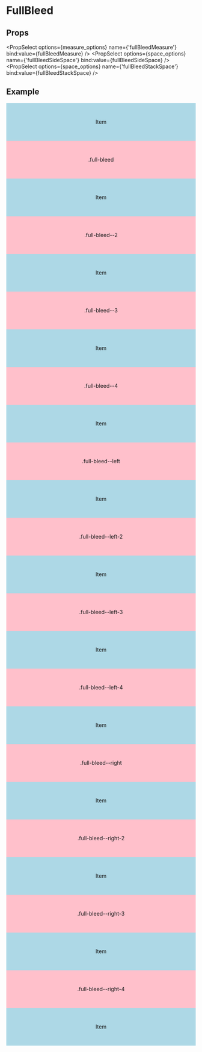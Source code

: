 <script lang="ts">
	import type { Space, Measure } from '$lib/types';
	import FullBleed from '$lib/FullBleed/index.svelte';
	import Stack from '$lib/Stack/index.svelte';
	import SqueezeContainer from '$lib/SqueezeContainer/index.svelte';
	import PropSelect from '$lib/PropSelect/index.svelte';
	import { space_options, measure_options } from '../../preview-content/options';

	let fullBleedMeasure: Measure = 'var(--measure)';
	let fullBleedSideSpace: Space = 'var(--s-1)';
	let fullBleedStackSpace: Space = 'var(--s-1)';
</script>

<style>
	span {
		display: flex;
		align-items: center;
		justify-content: center;
		max-width: none;
		min-height: 100px;
		background-color: lightblue;
	}

	span:nth-child(2n) {
		background-color: pink;
	}
</style>

# FullBleed

## Props

<PropSelect options={measure_options} name={'fullBleedMeasure'} bind:value={fullBleedMeasure} />
<PropSelect options={space_options} name={'fullBleedSideSpace'} bind:value={fullBleedSideSpace} />
<PropSelect
options={space_options}
name={'fullBleedStackSpace'}
bind:value={fullBleedStackSpace}
/>

## Example

<SqueezeContainer>
	<FullBleed {fullBleedMeasure} {fullBleedSideSpace} {fullBleedStackSpace}>
		<span>Item</span>
		<span class="full-bleed--1">.full-bleed</span>
		<span>Item</span>
		<span class="full-bleed--2">.full-bleed--2</span>
		<span>Item</span>
		<span class="full-bleed--3">.full-bleed--3</span>
		<span>Item</span>
		<span class="full-bleed--4">.full-bleed--4</span>
		<span>Item</span>
		<span class="full-bleed--left">.full-bleed--left</span>
		<span>Item</span>
		<span class="full-bleed--left-2">.full-bleed--left-2</span>
		<span>Item</span>
		<span class="full-bleed--left-3">.full-bleed--left-3</span>
		<span>Item</span>
		<span class="full-bleed--left-4">.full-bleed--left-4</span>
		<span>Item</span>
		<span class="full-bleed--right">.full-bleed--right</span>
		<span>Item</span>
		<span class="full-bleed--right-2">.full-bleed--right-2</span>
		<span>Item</span>
		<span class="full-bleed--right-3">.full-bleed--right-3</span>
		<span>Item</span>
		<span class="full-bleed--right-4">.full-bleed--right-4</span>
		<span>Item</span>
	</FullBleed>
</SqueezeContainer>
